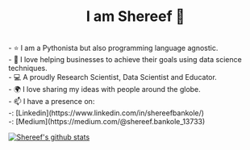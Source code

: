   <h1 align="center"> I am Shereef 👋 </h1>
  <br/>
  - ⭐ I am a Pythonista but also programming language agnostic. <br/>
  - 💖 I love helping businesses to achieve their goals using data science techniques.  <br/>
  - 💻 A proudly Research Scientist, Data Scientist and Educator.  <br/>
  - 🌍 I love sharing my ideas with people around the globe.  <br/>
  - 📫 I have a presence on: <br/>
    -: [Linkedin](https://www.linkedin.com/in/shereefbankole/) <br/>
    -: [Medium](https://medium.com/@shereef.bankole_13733)  <br/>  
 
 [![Shereef's github stats](https://github-readme-stats.vercel.app/api?username=SAB-6&count_private=true&show_icons=true&theme=radical&hide_rank=false)](https://github.com/anuraghazra/github-readme-stats)

<!--
**SAB-6/SAB-6** is a ✨ _special_ ✨ repository because its `README.md` (this file) appears on your GitHub profile.
 
   <br/>
  <img src="https://github.com/SAB-6/SAB-6/blob/main/_prof.jpg" style="width:500px;height:600px;">
   

Here are some ideas to get you started:

- 🔭 I’m currently working on ...
- 🌱 I’m currently learning ...
- 👯 I’m looking to collaborate on ...
- 🤔 I’m looking for help with ...
- 💬 Ask me about ...
- 📫 How to reach me: ...
- 😄 Pronouns: ...
- ⚡ Fun fact: ...
-->
